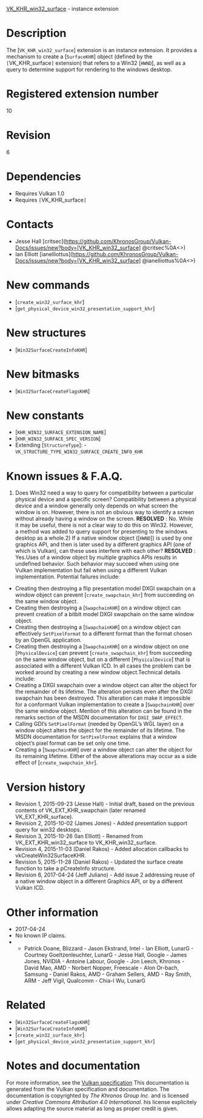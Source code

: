 [VK_KHR_win32_surface](https://www.khronos.org/registry/vulkan/specs/1.3-extensions/man/html/VK_KHR_win32_surface.html) - instance extension

# Description
The [`VK_KHR_win32_surface`] extension is an instance extension.
It provides a mechanism to create a [`SurfaceKHR`] object (defined by
the `[`VK_KHR_surface`]` extension) that refers to a Win32 [`HWND`], as
well as a query to determine support for rendering to the windows desktop.

# Registered extension number
10

# Revision
6

# Dependencies
- Requires Vulkan 1.0
- Requires `[`VK_KHR_surface`]`

# Contacts
- Jesse Hall [critsec](https://github.com/KhronosGroup/Vulkan-Docs/issues/new?body=[VK_KHR_win32_surface] @critsec%0A<<Here describe the issue or question you have about the VK_KHR_win32_surface extension>>)
- Ian Elliott [ianelliottus](https://github.com/KhronosGroup/Vulkan-Docs/issues/new?body=[VK_KHR_win32_surface] @ianelliottus%0A<<Here describe the issue or question you have about the VK_KHR_win32_surface extension>>)

# New commands
- [`create_win32_surface_khr`]
- [`get_physical_device_win32_presentation_support_khr`]

# New structures
- [`Win32SurfaceCreateInfoKHR`]

# New bitmasks
- [`Win32SurfaceCreateFlagsKHR`]

# New constants
- [`KHR_WIN32_SURFACE_EXTENSION_NAME`]
- [`KHR_WIN32_SURFACE_SPEC_VERSION`]
- Extending [`StructureType`]:  - `VK_STRUCTURE_TYPE_WIN32_SURFACE_CREATE_INFO_KHR`

# Known issues & F.A.Q.
1) Does Win32 need a way to query for compatibility between a particular
physical device and a specific screen? Compatibility between a physical
device and a window generally only depends on what screen the window is on.
However, there is not an obvious way to identify a screen without already
having a window on the screen. **RESOLVED** : No.
While it may be useful, there is not a clear way to do this on Win32.
However, a method was added to query support for presenting to the windows
desktop as a whole.2) If a native window object ([`HWND`]) is used by one graphics API, and
then is later used by a different graphics API (one of which is Vulkan), can
these uses interfere with each other? **RESOLVED** : Yes.Uses of a window object by multiple graphics APIs results in undefined
behavior.
Such behavior may succeed when using one Vulkan implementation but fail when
using a different Vulkan implementation.
Potential failures include:
- Creating then destroying a flip presentation model DXGI swapchain on a window object can prevent [`create_swapchain_khr`] from succeeding on the same window object.
- Creating then destroying a [`SwapchainKHR`] on a window object can prevent creation of a bitblt model DXGI swapchain on the same window object.
- Creating then destroying a [`SwapchainKHR`] on a window object can effectively `SetPixelFormat` to a different format than the format chosen by an OpenGL application.
- Creating then destroying a [`SwapchainKHR`] on a window object on one [`PhysicalDevice`] can prevent [`create_swapchain_khr`] from succeeding on the same window object, but on a different [`PhysicalDevice`] that is associated with a different Vulkan ICD.
In all cases the problem can be worked around by creating a new window
object.Technical details include:
- Creating a DXGI swapchain over a window object can alter the object for the remainder of its lifetime. The alteration persists even after the DXGI swapchain has been destroyed. This alteration can make it impossible for a conformant Vulkan implementation to create a [`SwapchainKHR`] over the same window object. Mention of this alteration can be found in the remarks section of the MSDN documentation for `DXGI_SWAP_EFFECT`.
- Calling GDI’s `SetPixelFormat` (needed by OpenGL’s WGL layer) on a window object alters the object for the remainder of its lifetime. The MSDN documentation for `SetPixelFormat` explains that a window object’s pixel format can be set only one time.
- Creating a [`SwapchainKHR`] over a window object can alter the object for its remaining lifetime. Either of the above alterations may occur as a side effect of [`create_swapchain_khr`].

# Version history
- Revision 1, 2015-09-23 (Jesse Hall)  - Initial draft, based on the previous contents of VK_EXT_KHR_swapchain (later renamed VK_EXT_KHR_surface). 
- Revision 2, 2015-10-02 (James Jones)  - Added presentation support query for win32 desktops. 
- Revision 3, 2015-10-26 (Ian Elliott)  - Renamed from VK_EXT_KHR_win32_surface to VK_KHR_win32_surface. 
- Revision 4, 2015-11-03 (Daniel Rakos)  - Added allocation callbacks to vkCreateWin32SurfaceKHR. 
- Revision 5, 2015-11-28 (Daniel Rakos)  - Updated the surface create function to take a pCreateInfo structure. 
- Revision 6, 2017-04-24 (Jeff Juliano)  - Add issue 2 addressing reuse of a native window object in a different Graphics API, or by a different Vulkan ICD.

# Other information
* 2017-04-24
* No known IP claims.
*   - Patrick Doane, Blizzard  - Jason Ekstrand, Intel  - Ian Elliott, LunarG  - Courtney Goeltzenleuchter, LunarG  - Jesse Hall, Google  - James Jones, NVIDIA  - Antoine Labour, Google  - Jon Leech, Khronos  - David Mao, AMD  - Norbert Nopper, Freescale  - Alon Or-bach, Samsung  - Daniel Rakos, AMD  - Graham Sellers, AMD  - Ray Smith, ARM  - Jeff Vigil, Qualcomm  - Chia-I Wu, LunarG

# Related
- [`Win32SurfaceCreateFlagsKHR`]
- [`Win32SurfaceCreateInfoKHR`]
- [`create_win32_surface_khr`]
- [`get_physical_device_win32_presentation_support_khr`]

# Notes and documentation
For more information, see the [Vulkan specification](https://www.khronos.org/registry/vulkan/specs/1.3-extensions/html/vkspec.html)
This documentation is generated from the Vulkan specification and documentation.
The documentation is copyrighted by *The Khronos Group Inc.* and is licensed under *Creative Commons Attribution 4.0 International*.
his license explicitely allows adapting the source material as long as proper credit is given.
        